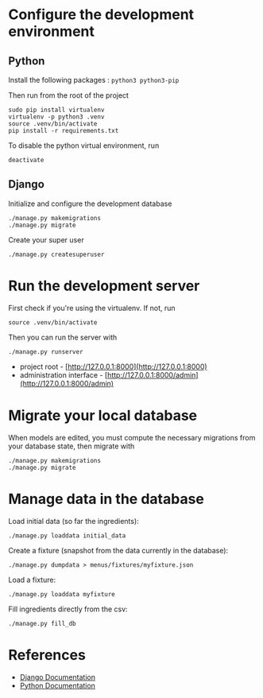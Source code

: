 # Configure the development environment

## Python

Install the following packages : `python3 python3-pip`

Then run from the root of the project

    sudo pip install virtualenv
    virtualenv -p python3 .venv
    source .venv/bin/activate
    pip install -r requirements.txt

To disable the python virtual environment, run

    deactivate

## Django

Initialize and configure the development database

    ./manage.py makemigrations
    ./manage.py migrate

Create your super user

    ./manage.py createsuperuser

# Run the development server

First check if you're using the virtualenv. If not, run

    source .venv/bin/activate

Then you can run the server with

    ./manage.py runserver

* project root - [http://127.0.0.1:8000](http://127.0.0.1:8000)
* administration interface - [http://127.0.0.1:8000/admin](http://127.0.0.1:8000/admin)

# Migrate your local database

When models are edited, you must compute the necessary migrations from your database state, then migrate with

    ./manage.py makemigrations
    ./manage.py migrate

# Manage data in the database

Load initial data (so far the ingredients):

    ./manage.py loaddata initial_data

Create a fixture (snapshot from the data currently in the database):

    ./manage.py dumpdata > menus/fixtures/myfixture.json

Load a fixture:

    ./manage.py loaddata myfixture

Fill ingredients directly from the csv:

    ./manage.py fill_db

# References

* [Django Documentation](https://docs.djangoproject.com/en/1.7/)
* [Python Documentation](https://docs.python.org/3.4/)

